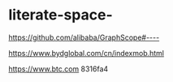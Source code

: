 # literate-space-

https://github.com/alibaba/GraphScope#----

https://www.bydglobal.com/cn/indexmob.html
 
https://www.btc.com
8316fa4
